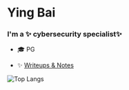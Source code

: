 # Ying Bai
### I'm a ✨ cybersecurity specialist✨ 
- 🎓 PG
<!-- - 🌱 [Ying's Portfolio Site](https://ying-bai-personal-portfolio.netlify.app/) -->
- ✨ [Writeups & Notes](https://miranda-bai.github.io/)




![Top Langs](https://github-readme-stats.vercel.app/api/top-langs/?username=Miranda-Bai&hide=Jupyter%20Notebook&layout=compact&langs_count=10)
